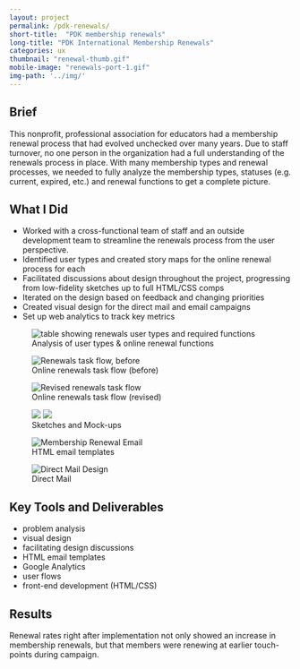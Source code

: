 ```yaml
---
layout: project
permalink: /pdk-renewals/
short-title:  "PDK membership renewals"
long-title: "PDK International Membership Renewals"
categories: ux
thumbnail: "renewal-thumb.gif"
mobile-image: "renewals-port-1.gif"
img-path: '../img/'
---
```

## Brief ##

This nonprofit, professional association for educators had a membership renewal process that had evolved unchecked over many years. Due to staff turnover, no one person in the organization had a full understanding of the renewals process in place. With many membership types and renewal processes, we needed to fully analyze the membership types, statuses (e.g. current, expired, etc.) and renewal functions to get a complete&nbsp;picture.


## What I Did ##

* Worked with a cross-functional team of staff and an outside development team to streamline the renewals process from the user perspective. 
* Identified user types and created story maps for the online renewal process for each
* Facilitated discussions about design throughout the project, progressing from low-fidelity sketches up to full HTML/CSS comps
* Iterated on the design based on feedback and changing priorities 
* Created visual design for the direct mail and email campaigns
* Set up web analytics to track key metrics

<figure>
	<img src="{{ page.img-path }}renewals-usertypes-functions.png" alt="table showing renewals user types and required functions" />
	<figcaption>Analysis of user types &amp; online renewal functions</figcaption>
</figure>

<figure>
	<img src="{{ page.img-path }}task-flow-before.png" alt="Renewals task flow, before" />
	<figcaption>Online renewals task flow (before)</figcaption>
</figure>
<figure>
	<img src="{{ page.img-path }}renewals-task-flow-revised.gif" alt="Revised renewals task flow" />
	<figcaption>Online renewals task flow (revised)</figcaption>
</figure>
<figure>
	<img src="{{ page.img-path }}task-flow-photo.jpg" class="img-halfsies">
	<img src="{{ page.img-path }}renewal-mockup-4.jpg" class="img-halfsies">
	<figcaption>Sketches and Mock-ups</figcaption>
</figure>

<figure>
	<img src="{{ page.img-path }}renewals-port-2.gif" alt="Membership Renewal Email" />
	<figcaption>
		HTML email templates
	</figcaption>
</figure>
<figure>
	<img src="{{ page.img-path }}renewals-port-1.gif" alt="Direct Mail Design" />
	<figcaption>
		Direct Mail
	</figcaption>
</figure>

## Key Tools and Deliverables ##
<ul class="skill-pills">
	<li>problem analysis</li>
	<li>visual design</li>
	<li>facilitating design discussions</li>
	<li>HTML email templates</li>
	<li>Google Analytics</li>
	<li>user flows</li>
	<li>front-end development (HTML/CSS)</li>
</ul>

## Results ##

Renewal rates right after implementation not only showed an increase in membership renewals, but that members were renewing at earlier touch-points during campaign. 

